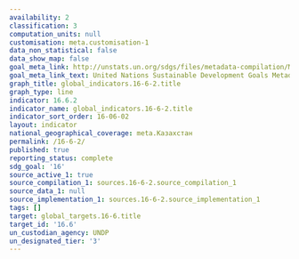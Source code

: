```yaml
---
availability: 2
classification: 3
computation_units: null
customisation: meta.customisation-1
data_non_statistical: false
data_show_map: false
goal_meta_link: http://unstats.un.org/sdgs/files/metadata-compilation/Metadata-Goal-16.pdf
goal_meta_link_text: United Nations Sustainable Development Goals Metadata (pdf 1361kB)
graph_title: global_indicators.16-6-2.title
graph_type: line
indicator: 16.6.2
indicator_name: global_indicators.16-6-2.title
indicator_sort_order: 16-06-02
layout: indicator
national_geographical_coverage: meta.Казахстан
permalink: /16-6-2/
published: true
reporting_status: complete
sdg_goal: '16'
source_active_1: true
source_compilation_1: sources.16-6-2.source_compilation_1
source_data_1: null
source_implementation_1: sources.16-6-2.source_implementation_1
tags: []
target: global_targets.16-6.title
target_id: '16.6'
un_custodian_agency: UNDP
un_designated_tier: '3'
---
```

